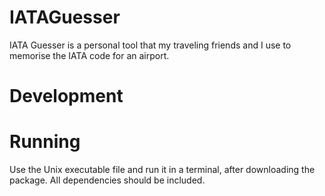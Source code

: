# IATAGuesser
IATA Guesser is a personal tool that my traveling friends and I use to memorise the IATA code for an airport.

# Development

# Running
Use the Unix executable file and run it in a terminal, after downloading the package. All dependencies should be included.

